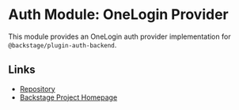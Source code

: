 # Auth Module: OneLogin Provider

This module provides an OneLogin auth provider implementation for `@backstage/plugin-auth-backend`.

## Links

- [Repository](https://github.com/backstage/backstage/tree/master/plugins/auth-backend-module-onelogin-provider)
- [Backstage Project Homepage](https://backstage.io)
